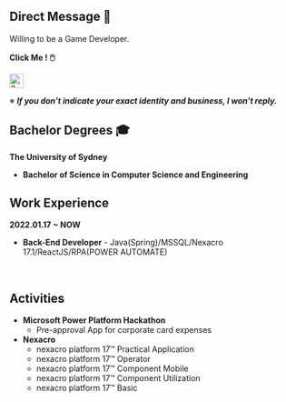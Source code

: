 ## Direct Message :speech_balloon:

Willing to be a Game Developer.

**Click Me ! :computer_mouse:**　

<a href="https://github.com/syoo5953/Unity_Games">
<img alt="Sungkk Yoo|Game Repo Link" width="25px" src="https://cdn.icon-icons.com/icons2/2348/PNG/512/link_icon_142996.png" /></a>

※ ***If you don't indicate your exact identity and business, I won't reply.***

## Bachelor Degrees :mortar_board:
**The University of Sydney**
- **Bachelor of Science in Computer Science and Engineering**

## Work Experience
**2022.01.17 ~ NOW**
- **Back-End Developer** - Java(Spring)/MSSQL/Nexacro 17.1/ReactJS/RPA(POWER AUTOMATE)

<br />

## Activities
- **Microsoft Power Platform Hackathon**
  - Pre-approval App for corporate card expenses
- **Nexacro**
   - nexacro platform 17™ Practical Application
   - nexacro platform 17™ Operator
   - nexacro platform 17™ Component Mobile
   - nexacro platform 17™ Component Utilization
   - nexacro platform 17™ Basic
